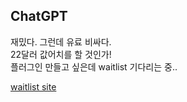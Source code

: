 ## ChatGPT
재밌다. 그런데 유료 비싸다.  
22달러 값어치를 할 것인가!  
플러그인 만들고 싶은데 waitlist 기다리는 중.. 

[waitlist site](https://openai.com/waitlist/plugins)